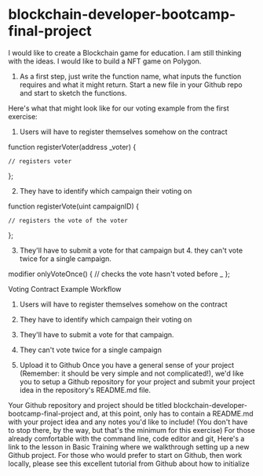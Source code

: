 # blockchain-developer-bootcamp-final-project

I would like to create a Blockchain game for education. I am still thinking with the ideas. 
I would like to build a NFT game on Polygon.
1. As a first step, just write the function name, what inputs the function requires and what it might return. Start a new file in your Github repo and start to sketch the functions.

Here's what that might look like for our voting example from the first exercise:

1. Users will have to register themselves somehow on the contract

function registerVoter(address _voter) {

	// registers voter

};
	
2. They have to identify which campaign their voting on

function registerVote(uint campaignID) {

	// registers the vote of the voter

};
	
3. They'll have to submit a vote for that campaign but 4. they can't vote twice for a single campaign.

modifier onlyVoteOnce() { 
	// checks the vote hasn't voted before 
	_ 
};

Voting Contract Example Workflow

1. Users will have to register themselves somehow on the contract

2. They have to identify which campaign their voting on

3. They'll have to submit a vote for that campaign.

4. They can't vote twice for a single campaign 

2. Upload it to Github Once you have a general sense of your project (Remember: it should be very simple and not complicated!), we'd like you to setup a Github repository for your project and submit your project idea in the repository's README.md file. 

Your Github repository and project should be titled blockchain-developer-bootcamp-final-project and, at this point, only has to contain a README.md with your project idea and any notes you'd like to include! (You don't have to stop there, by the way, but that's the minimum for this exercise)
For those already comfortable with the command line, code editor and git, Here's a link to the lesson in Basic Training where we walkthrough setting up a new Github project. 
For those who would prefer to start on Github, then work locally, please see this excellent tutorial from Github about how to initialize 
